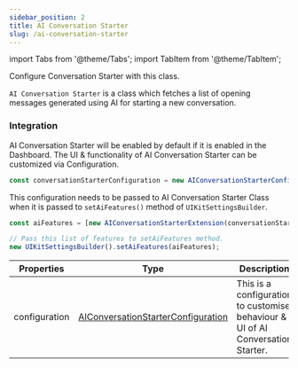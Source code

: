 ```yaml
---
sidebar_position: 2
title: AI Conversation Starter
slug: /ai-conversation-starter
---
```


import Tabs from '@theme/Tabs';
import TabItem from '@theme/TabItem';

Configure Conversation Starter with this class.

```AI Conversation Starter``` is a class which fetches a list of opening messages generated using AI for starting a new conversation.

### Integration
AI Conversation Starter will be enabled by default if it is enabled in the Dashboard. The UI & functionality of AI Conversation Starter can be customized via Configuration.

<Tabs>
<TabItem value="js" label="Javascript">

```js
const conversationStarterConfiguration = new AIConversationStarterConfiguration({});
```

</TabItem>
</Tabs>


This configuration needs to be passed to AI Conversation Starter Class when it is passed to ```setAiFeatures()``` method of ```UIKitSettingsBuilder```.

<Tabs>
<TabItem value="js" label="Javascript">

```js
const aiFeatures = [new AIConversationStarterExtension(conversationStarterConfiguration)];

// Pass this list of features to setAiFeatures method.
new UIKitSettingsBuilder().setAiFeatures(aiFeatures);
```

</TabItem>
</Tabs>


| Properties                    | Type                                                           | Description                                                                                                                             |
| ----------------------- | -------------------------------------------------------------- | --------------------------------------------------------------------------------------------------------------------------------------- |
| configuration           | [AIConversationStarterConfiguration](/web-shared/ai-conversation-starter-configuration)         | This is a configuration to customise behaviour & UI of AI Conversation Starter.                                                  |
